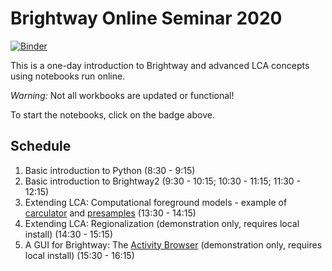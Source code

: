 # Brightway Online Seminar 2020

[![Binder](https://mybinder.org/badge_logo.svg)](https://mybinder.org/v2/gh/PoutineAndRosti/Brightway-Seminar-2020/master)

This is a one-day introduction to Brightway and advanced LCA concepts using notebooks run online.

*Warning:* Not all workbooks are updated or functional!

To start the notebooks, click on the badge above.

## Schedule

1. Basic introduction to Python (8:30 - 9:15)
2. Basic introduction to Brightway2 (9:30 - 10:15; 10:30 - 11:15; 11:30 - 12:15)
3. Extending LCA: Computational foreground models - example of [carculator](https://github.com/romainsacchi/carculator) and [presamples](https://github.com/PascalLesage/presamples/) (13:30 - 14:15)
4. Extending LCA: Regionalization (demonstration only, requires local install) (14:30 - 15:15)
5. A GUI for Brightway: The [Activity Browser](https://github.com/LCA-ActivityBrowser/activity-browser) (demonstration only, requires local install) (15:30 - 16:15)
